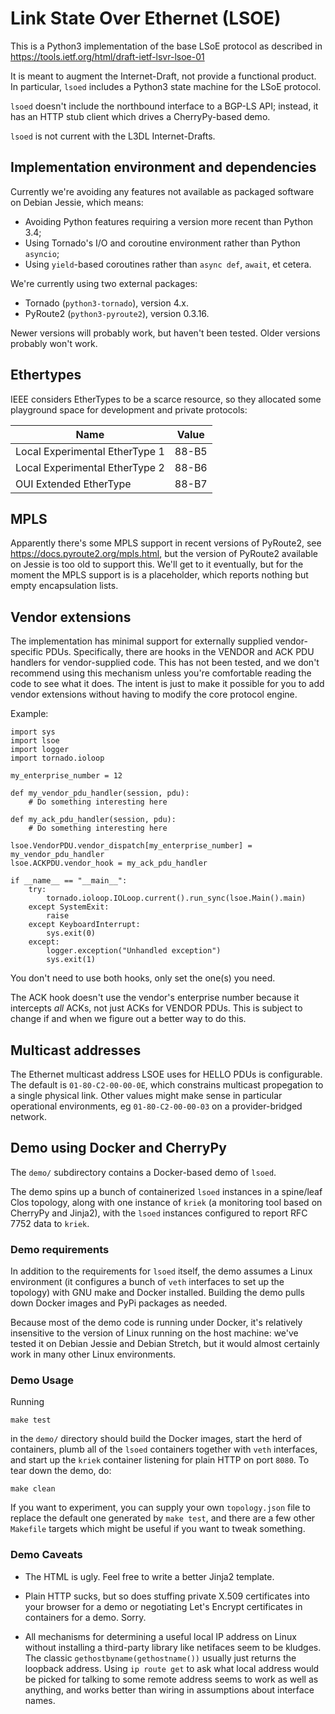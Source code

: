 Link State Over Ethernet (LSOE)
===============================

This is a Python3 implementation of the base LSoE protocol as
described in https://tools.ietf.org/html/draft-ietf-lsvr-lsoe-01

It is meant to augment the Internet-Draft, not provide a functional
product.  In particular, `lsoed` includes a Python3 state machine for
the LSoE protocol.

`lsoed` doesn't include the northbound interface to a BGP-LS API;
instead, it has an HTTP stub client which drives a CherryPy-based demo.

`lsoed` is not current with the L3DL Internet-Drafts.

Implementation environment and dependencies
-------------------------------------------

Currently we're avoiding any features not available as packaged
software on Debian Jessie, which means:

* Avoiding Python features requiring a version more recent than Python 3.4;
* Using Tornado's I/O and coroutine environment rather than Python `asyncio`;
* Using `yield`-based coroutines rather than `async def`, `await`, et cetera.

We're currently using two external packages:

* Tornado (`python3-tornado`), version 4.x.
* PyRoute2 (`python3-pyroute2`), version 0.3.16.

Newer versions will probably work, but haven't been tested.
Older versions probably won't work.

Ethertypes
----------

IEEE considers EtherTypes to be a scarce resource, so they allocated
some playground space for development and private protocols:

Name                            | Value
--------------------------------|------
Local Experimental EtherType 1  | 88-B5
Local Experimental EtherType 2  | 88-B6
OUI Extended EtherType          | 88-B7

MPLS
----

Apparently there's some MPLS support in recent versions of PyRoute2,
see <https://docs.pyroute2.org/mpls.html>, but the version of PyRoute2
available on Jessie is too old to support this.  We'll get to it
eventually, but for the moment the MPLS support is is a placeholder,
which reports nothing but empty encapsulation lists.

Vendor extensions
-----------------

The implementation has minimal support for externally supplied
vendor-specific PDUs.  Specifically, there are hooks in the VENDOR and
ACK PDU handlers for vendor-supplied code.  This has not been tested,
and we don't recommend using this mechanism unless you're comfortable
reading the code to see what it does.  The intent is just to make it
possible for you to add vendor extensions without having to modify the
core protocol engine.

Example:

```
import sys
import lsoe
import logger
import tornado.ioloop

my_enterprise_number = 12

def my_vendor_pdu_handler(session, pdu):
    # Do something interesting here

def my_ack_pdu_handler(session, pdu):
    # Do something interesting here

lsoe.VendorPDU.vendor_dispatch[my_enterprise_number] = my_vendor_pdu_handler
lsoe.ACKPDU.vendor_hook = my_ack_pdu_handler

if __name__ == "__main__":
    try:
        tornado.ioloop.IOLoop.current().run_sync(lsoe.Main().main)
    except SystemExit:
        raise
    except KeyboardInterrupt:
        sys.exit(0)
    except:
        logger.exception("Unhandled exception")
        sys.exit(1)
```

You don't need to use both hooks, only set the one(s) you need.

The ACK hook doesn't use the vendor's enterprise number because it
intercepts *all* ACKs, not just ACKs for VENDOR PDUs.  This is subject
to change if and when we figure out a better way to do this.

Multicast addresses
-------------------

The Ethernet multicast address LSOE uses for HELLO PDUs is
configurable.  The default is `01-80-C2-00-00-0E`, which constrains
multicast propegation to a single physical link.  Other values might
make sense in particular operational environments, eg
`01-80-C2-00-00-03` on a provider-bridged network.

Demo using Docker and CherryPy
------------------------------

The `demo/` subdirectory contains a Docker-based demo of `lsoed`.

The demo spins up a bunch of containerized `lsoed` instances in a
spine/leaf Clos topology, along with one instance of `kriek` (a
monitoring tool based on CherryPy and Jinja2), with the `lsoed`
instances configured to report RFC 7752 data to `kriek`.

### Demo requirements

In addition to the requirements for `lsoed` itself, the demo assumes a
Linux environment (it configures a bunch of `veth` interfaces to set
up the topology) with GNU make and Docker installed.  Building the
demo pulls down Docker images and PyPi packages as needed.

Because most of the demo code is running under Docker, it's relatively
insensitive to the version of Linux running on the host machine: we've
tested it on Debian Jessie and Debian Stretch, but it would almost
certainly work in many other Linux environments.

### Demo Usage

Running

```
make test
```

in the `demo/` directory should build the Docker images, start the
herd of containers, plumb all of the `lsoed` containers together with
`veth` interfaces, and start up the `kriek` container listening for
plain HTTP on port `8080`.  To tear down the demo, do:

```
make clean
```

If you want to experiment, you can supply your own `topology.json`
file to replace the default one generated by `make test`, and there
are a few other `Makefile` targets which might be useful if you want
to tweak something.

### Demo Caveats

* The HTML is ugly.  Feel free to write a better Jinja2 template.

* Plain HTTP sucks, but so does stuffing private X.509 certificates
  into your browser for a demo or negotiating Let's Encrypt
  certificates in containers for a demo.  Sorry.

* All mechanisms for determining a useful local IP address on Linux
  without installing a third-party library like netifaces seem to be
  kludges.  The classic `gethostbyname(gethostname())` usually just
  returns the loopback address.  Using `ip route get` to ask what
  local address would be picked for talking to some remote address
  seems to work as well as anything, and works better than wiring in
  assumptions about interface names.
